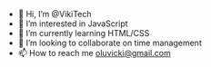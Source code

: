 - 👋 Hi, I’m @VikiTech
- 👀 I’m interested in JavaScript
- 🌱 I’m currently learning HTML/CSS
- 💞️ I’m looking to collaborate on time management
- 📫 How to reach me oluvicki@gmail.com

<!---
Oluvicki/Oluvicki is a ✨ special ✨ repository because its `README.md` (this file) appears on your GitHub profile.
You can click the Preview link to take a look at your changes.
--->
